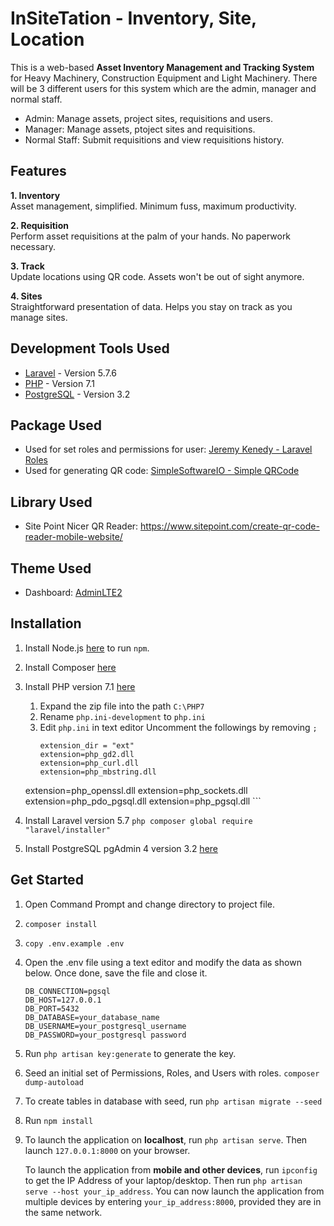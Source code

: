 # InSiteTation - Inventory, Site, Location

This is a web-based **Asset Inventory Management and Tracking System** for Heavy Machinery, Construction Equipment and Light Machinery. There will be 3 different users for this system which are the admin, manager and normal staff.

* Admin: Manage assets, project sites, requisitions and users.
* Manager: Manage assets, ptoject sites and requisitions.
* Normal Staff: Submit requisitions and view requisitions history.


## Features

 **1. Inventory** <br />
	 Asset management, simplified. Minimum fuss, maximum productivity.

 **2. Requisition** <br />
	 Perform asset requisitions at the palm of your hands. No paperwork necessary.

 **3. Track** <br />
	 Update locations using QR code. Assets won't be out of sight anymore.

 **4. Sites** <br />
	 Straightforward presentation of data. Helps you stay on track as you manage sites.

## Development Tools Used

* [Laravel](https://laravel.com/) - Version 5.7.6
* [PHP](http://php.net/) - Version 7.1
* [PostgreSQL](https://www.postgresql.org/ ) - Version 3.2

## Package Used
* Used for set roles and permissions for user: [Jeremy Kenedy - Laravel Roles](https://github.com/jeremykenedy/laravel-roles)
* Used for generating QR code: [SimpleSoftwareIO - Simple QRCode](https://github.com/SimpleSoftwareIO/simple-qrcode)

## Library Used
* Site Point Nicer QR Reader: https://www.sitepoint.com/create-qr-code-reader-mobile-website/


## Theme Used

* Dashboard: [AdminLTE2](https://github.com/almasaeed2010/AdminLTE)

## Installation

1. Install Node.js [here](https://nodejs.org/en/download/) to run `npm`.
2. Install Composer  [here](https://getcomposer.org/doc/00-intro.md)
3. Install PHP version 7.1 [here](http://php.net/downloads.php)
	1. Expand the zip file into the path `C:\PHP7`
	2. Rename `php.ini-development` to `php.ini`
	3. Edit `php.ini` in text editor
		Uncomment the followings by removing `;`
		```
		extension_dir = "ext"
		extension=php_gd2.dll
		extension=php_curl.dll
		extension=php_mbstring.dll
    extension=php_openssl.dll
    extension=php_sockets.dll
		extension=php_pdo_pgsql.dll
		extension=php_pgsql.dll
		```

4. Install Laravel version 5.7
	`php composer global require "laravel/installer"`
5. Install PostgreSQL pgAdmin 4 version 3.2 [here](https://www.postgresql.org/ftp/source/v10.5/)

## Get Started

1. Open Command Prompt and change directory to project file.
2. `composer install`
3. `copy .env.example .env`
4. Open the .env file using a text editor and modify the data as shown below. Once done, save the file and close it.
	```
	DB_CONNECTION=pgsql
	DB_HOST=127.0.0.1
	DB_PORT=5432
	DB_DATABASE=your_database_name
	DB_USERNAME=your_postgresql_username
	DB_PASSWORD=your_postgresql password
	```
5.  Run `php artisan key:generate` to generate the key.
6.  Seed an initial set of Permissions, Roles, and Users with roles. `composer dump-autoload`
7. To create tables in database with seed, run `php artisan migrate --seed`
8. Run `npm install`
9. To launch the application on **localhost**, run `php artisan serve`. Then launch `127.0.0.1:8000` on your browser.

	To launch the application from **mobile and other devices**, run `ipconfig` to get the IP Address of your laptop/desktop. Then run `php artisan serve --host your_ip_address`. You can now launch the application from multiple devices by entering `your_ip_address:8000`, provided they are in the same network.
